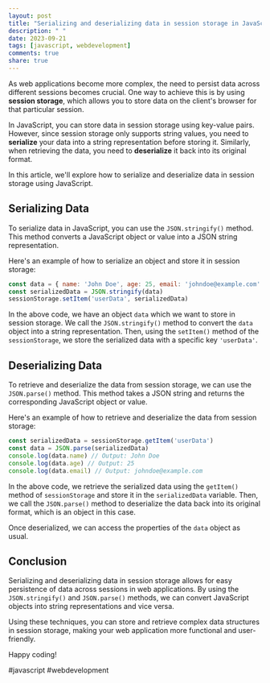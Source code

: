 ```yaml
---
layout: post
title: "Serializing and deserializing data in session storage in JavaScript"
description: " "
date: 2023-09-21
tags: [javascript, webdevelopment]
comments: true
share: true
---
```


As web applications become more complex, the need to persist data across different sessions becomes crucial. One way to achieve this is by using **session storage**, which allows you to store data on the client's browser for that particular session.

In JavaScript, you can store data in session storage using key-value pairs. However, since session storage only supports string values, you need to **serialize** your data into a string representation before storing it. Similarly, when retrieving the data, you need to **deserialize** it back into its original format.

In this article, we'll explore how to serialize and deserialize data in session storage using JavaScript.

## Serializing Data
To serialize data in JavaScript, you can use the `JSON.stringify()` method. This method converts a JavaScript object or value into a JSON string representation.

Here's an example of how to serialize an object and store it in session storage:
```javascript
const data = { name: 'John Doe', age: 25, email: 'johndoe@example.com' }
const serializedData = JSON.stringify(data)
sessionStorage.setItem('userData', serializedData)
```

In the above code, we have an object `data` which we want to store in session storage. We call the `JSON.stringify()` method to convert the `data` object into a string representation. Then, using the `setItem()` method of the `sessionStorage`, we store the serialized data with a specific key `'userData'`.

## Deserializing Data
To retrieve and deserialize the data from session storage, we can use the `JSON.parse()` method. This method takes a JSON string and returns the corresponding JavaScript object or value.

Here's an example of how to retrieve and deserialize the data from session storage:
```javascript
const serializedData = sessionStorage.getItem('userData')
const data = JSON.parse(serializedData)
console.log(data.name) // Output: John Doe
console.log(data.age) // Output: 25
console.log(data.email) // Output: johndoe@example.com
```

In the above code, we retrieve the serialized data using the `getItem()` method of `sessionStorage` and store it in the `serializedData` variable. Then, we call the `JSON.parse()` method to deserialize the data back into its original format, which is an object in this case.

Once deserialized, we can access the properties of the `data` object as usual.

## Conclusion
Serializing and deserializing data in session storage allows for easy persistence of data across sessions in web applications. By using the `JSON.stringify()` and `JSON.parse()` methods, we can convert JavaScript objects into string representations and vice versa.

Using these techniques, you can store and retrieve complex data structures in session storage, making your web application more functional and user-friendly.

Happy coding!

#javascript #webdevelopment